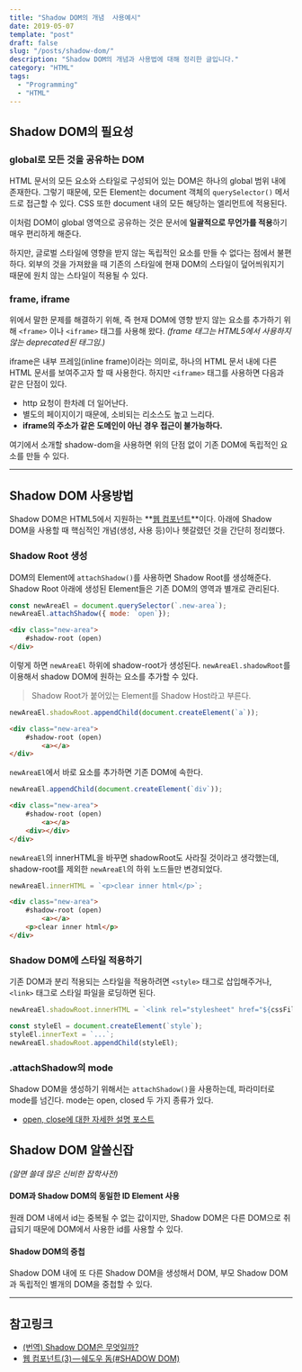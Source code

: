 ```yaml
---
title: "Shadow DOM의 개념  사용예시"
date: 2019-05-07
template: "post"
draft: false
slug: "/posts/shadow-dom/"
description: "Shadow DOM의 개념과 사용법에 대해 정리한 글입니다."
category: "HTML"
tags:
  - "Programming"
  - "HTML"
---
```


## Shadow DOM의 필요성
### global로 모든 것을 공유하는 DOM
HTML 문서의 모든 요소와 스타일로 구성되어 있는 DOM은 하나의 global 범위 내에 존재한다. 그렇기 때문에, 모든 Element는 document 객체의 `querySelector()` 메서드로 접근할 수 있다. CSS 또한 document 내의 모든 해당하는 엘리먼트에 적용된다. 

이처럼 DOM이 global 영역으로 공유하는 것은 문서에 **일괄적으로 무언가를 적용**하기 매우 편리하게 해준다.

하지만, 글로벌 스타일에 영향을 받지 않는 독립적인 요소를 만들 수 없다는 점에서 불편하다. 외부의 것을 가져왔을 때 기존의 스타일에 현재 DOM의 스타일이 덮어씌워지기 때문에 원치 않는 스타일이 적용될 수 있다. 

### frame, iframe
위에서 말한 문제를 해결하기 위해, 즉 현재 DOM에 영향 받지 않는 요소를 추가하기 위해 `<frame>` 이나 `<iframe>` 태그를 사용해 왔다. *(frame 태그는 HTML5에서 사용하지 않는 deprecated된 태그임.)*

iframe은 내부 프레임(inline frame)이라는 의미로, 하나의 HTML 문서 내에 다른 HTML 문서를 보여주고자 할 때 사용한다. 하지만 `<iframe>` 태그를 사용하면 다음과 같은 단점이 있다.

* http 요청이 한차례 더 일어난다.
* 별도의 페이지이기 때문에, 소비되는 리소스도 높고 느리다.
* **iframe의 주소가 같은 도메인이 아닌 경우 접근이 불가능하다.**

여기에서 소개할 shadow-dom을 사용하면 위의 단점 없이 기존 DOM에 독립적인 요소를 만들 수 있다.

***
## Shadow DOM 사용방법
Shadow DOM은 HTML5에서 지원하는 **[웹 컴포넌트](https://developer.mozilla.org/ko/docs/Web/Web_Components)**이다. 아래에 Shadow DOM을 사용할 때 핵심적인 개념(생성, 사용 등)이나 헷갈렸던 것을 간단히 정리했다.

### Shadow Root 생성
DOM의 Element에 `attachShadow()`를 사용하면 Shadow Root를 생성해준다. Shadow Root 아래에 생성된 Element들은 기존 DOM의 영역과 별개로 관리된다.
```js
const newAreaEl = document.querySelector(`.new-area`);
newAreaEl.attachShadow({ mode: `open`});
```
```html
<div class="new-area">
    #shadow-root (open)
</div>
```
이렇게 하면 `newAreaEl` 하위에 shadow-root가 생성된다. `newAreaEl.shadowRoot`를 이용해서 shadow DOM에 원하는 요소를 추가할 수 있다.

> Shadow Root가 붙어있는 Element를 Shadow Host라고 부른다.

```js
newAreaEl.shadowRoot.appendChild(document.createElement(`a`));
```
```html
<div class="new-area">
    #shadow-root (open)
        <a></a>
</div>
```

`newAreaEl`에서 바로 요소를 추가하면 기존 DOM에 속한다.
```js
newAreaEl.appendChild(document.createElement(`div`));
```
```html
<div class="new-area">
    #shadow-root (open)
        <a></a>
    <div></div>
</div>
```

`newAreaEl`의 innerHTML을 바꾸면 shadowRoot도 사라질 것이라고 생각했는데, shadow-root를 제외한 `newAreaEl`의 하위 노드들만 변경되었다.
```js
newAreaEl.innerHTML = `<p>clear inner html</p>`;
```
```html
<div class="new-area">
    #shadow-root (open)
        <a></a>
    <p>clear inner html</p>
</div>
```

### Shadow DOM에 스타일 적용하기
기존 DOM과 분리 적용되는 스타일을 적용하려면 `<style>` 태그로 삽입해주거나, `<link>` 태그로 스타일 파일을 로딩하면 된다.

```js
newAreaEl.shadowRoot.innerHTML = `<link rel="stylesheet" href="${cssFile}" />`;

const styleEl = document.createElement(`style`);
styleEl.innerText = `...`;
newAreaEl.shadowRoot.appendChild(styleEl);
```

### .attachShadow의 mode
Shadow DOM을 생성하기 위해서는 `attachShadow()`을 사용하는데, 파라미터로 mode를 넘긴다. mode는 open, closed 두 가지 종류가 있다.

* [open, close에 대한 자세한 설명 포스트](https://medium.com/@emilio_martinez/shadow-dom-open-vs-closed-1a8cf286088a)

## Shadow DOM 알쓸신잡
*(알면 쓸데 많은 신비한 잡학사전)*

#### DOM과 Shadow DOM의 동일한 ID Element 사용
원래 DOM 내에서 id는 중복될 수 없는 값이지만, Shadow DOM은 다른 DOM으로 취급되기 때문에 DOM에서 사용한 id를 사용할 수 있다.

#### Shadow DOM의 중첩
Shadow DOM 내에 또 다른 Shadow DOM을 생성해서 DOM, 부모 Shadow DOM과 독립적인 별개의 DOM을 중첩할 수 있다.

***
## 참고링크
* [(번역) Shadow DOM은 무엇일까?](https://wit.nts-corp.com/2019/03/27/5552)
* [웹 컴포넌트(3) — 쉐도우 돔(#SHADOW DOM)](https://kyu.io/ko/%EC%9B%B9-%EC%BB%B4%ED%8F%AC%EB%84%8C%ED%8A%B83%E2%80%8A-%E2%80%8A%EC%89%90%EB%8F%84%EC%9A%B0-%EB%8F%94shadow-dom/)